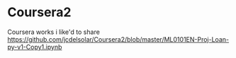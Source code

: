 # Coursera2
Coursera works i like'd to share
https://github.com/jcdelsolar/Coursera2/blob/master/ML0101EN-Proj-Loan-py-v1-Copy1.ipynb

